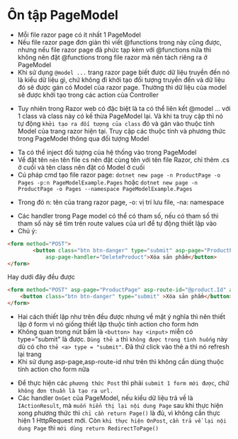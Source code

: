# Ôn tập PageModel
- Mỗi file razor page có ít nhất 1 PageModel
- Nếu file razor page đơn giản thì viết @functions trong này cũng được, nhưng nếu
file razor page đã phức tạp kèm với @functions nữa thì không nên đặt @functions trong file razor mà nên tách riêng ra ở PageModel
- Khi sử dụng `@model ...` trang razor page biết được dữ liệu truyền đến nó là kiểu dữ liệu gì, chứ không đi khởi tạo đối tượng truyền đến và dữ liệu đó sẽ được gán có Model của razor page. Thường thì dữ liệu của model sẽ được khởi tạo trong các action của Controller
+ Tuy nhiên trong Razor web có đặc biệt là ta có thể liên kết @model ... với 1 class và class này có kế thừa PageModel lại. Và khi ta truy cập thì nó tự động `khởi tạo ra đối tượng của class` đó và gán vào thuộc tính Model của trang razor hiện tại. Truy cập các thuộc tính và phương thức trong PageModel thông qua đối tượng Model
- Ta có thể inject đối tượng của hệ thống vào trong PageModel
- Về đặt tên `nên` tên file cs nên đặt cùng tên với tên file Razor, chỉ thêm .cs ở cuối và tên class nên đặt có Model ở cuối
- Cú pháp cmd tạo file razor page: `dotnet new page -n ProductPage -o Pages -p:n PageModelExample.Pages`
hoặc `dotnet new page -n ProductPage -o Pages --namespace PageModelExample.Pages`
+ Trong đó n: tên của trang razor page, -o: vị trí lưu file, -na: namespace
- Các handler trong Page model có thể có tham số, nếu có tham số thì tham số này sẽ tìm trên route values của url để tự động thiết lập vào
- Chú ý:
```html
<form method="POST">
        <button class="btn btn-danger" type="submit" asp-page="ProductPage" asp-route-id="@product.Id"
            asp-page-handler="DeleteProduct">Xóa sản phẩm</button>
</form>
```
Hay dưới đây đều được
```html
<form method="POST" asp-page="ProductPage" asp-route-id="@product.Id" asp-page-handler="DeleteProduct">
    <button class="btn btn-danger" type="submit" >Xóa sản phẩm</button>
</form>
```
+ Hai cách thiết lập như trên đều được nhưng về mặt ý nghĩa thì nên thiết lập ở form vì nó giống thiết lập thuộc tính action cho form hơn
+ Không quan trong nút bấm là `<button> hay <input>` miễn có type="submit" là được. `Dùng thẻ a` thì `không được trong tình huống` này dù có cho
`thẻ <a> type = "submit"`. Đã thử click vào thẻ a thì nó refresh lại trang
+ Khi sử dụng asp-page,asp-route-id như trên thì không cần dùng thuộc tính action cho form nữa
- Để thực hiện các `phương thức Post` thì phải `submit 1 form mới được`, chứ `không đơn thuần là tạo ra url.`
- Các handler `OnGet` của PageModel, nếu kiểu dữ liệu trả về là `IActionResult`, mà `muốn hiển thị lại nội dung Page` sau khi thực hiện xong phương thức thì `chỉ cần return Page()` là đủ, vì không cần thực hiện 1 HttpRequest mới. Còn `khi thực hiện OnPost`, `cần trả về lại nội dung Page` thì `mới dùng return RedirectToPage()`